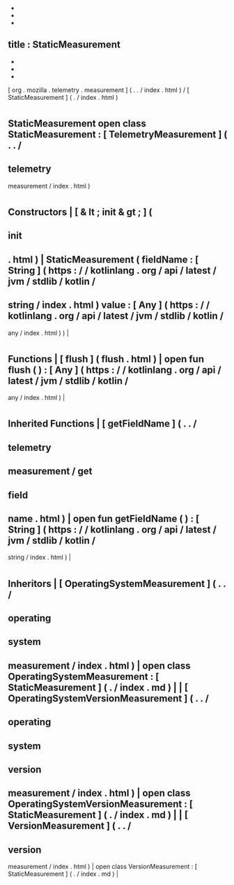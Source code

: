 -
-
-
title
:
StaticMeasurement
-
-
-
-
[
org
.
mozilla
.
telemetry
.
measurement
]
(
.
.
/
index
.
html
)
/
[
StaticMeasurement
]
(
.
/
index
.
html
)
#
StaticMeasurement
open
class
StaticMeasurement
:
[
TelemetryMeasurement
]
(
.
.
/
-
telemetry
-
measurement
/
index
.
html
)
#
#
#
Constructors
|
[
&
lt
;
init
&
gt
;
]
(
-
init
-
.
html
)
|
StaticMeasurement
(
fieldName
:
[
String
]
(
https
:
/
/
kotlinlang
.
org
/
api
/
latest
/
jvm
/
stdlib
/
kotlin
/
-
string
/
index
.
html
)
value
:
[
Any
]
(
https
:
/
/
kotlinlang
.
org
/
api
/
latest
/
jvm
/
stdlib
/
kotlin
/
-
any
/
index
.
html
)
)
|
#
#
#
Functions
|
[
flush
]
(
flush
.
html
)
|
open
fun
flush
(
)
:
[
Any
]
(
https
:
/
/
kotlinlang
.
org
/
api
/
latest
/
jvm
/
stdlib
/
kotlin
/
-
any
/
index
.
html
)
|
#
#
#
Inherited
Functions
|
[
getFieldName
]
(
.
.
/
-
telemetry
-
measurement
/
get
-
field
-
name
.
html
)
|
open
fun
getFieldName
(
)
:
[
String
]
(
https
:
/
/
kotlinlang
.
org
/
api
/
latest
/
jvm
/
stdlib
/
kotlin
/
-
string
/
index
.
html
)
|
#
#
#
Inheritors
|
[
OperatingSystemMeasurement
]
(
.
.
/
-
operating
-
system
-
measurement
/
index
.
html
)
|
open
class
OperatingSystemMeasurement
:
[
StaticMeasurement
]
(
.
/
index
.
md
)
|
|
[
OperatingSystemVersionMeasurement
]
(
.
.
/
-
operating
-
system
-
version
-
measurement
/
index
.
html
)
|
open
class
OperatingSystemVersionMeasurement
:
[
StaticMeasurement
]
(
.
/
index
.
md
)
|
|
[
VersionMeasurement
]
(
.
.
/
-
version
-
measurement
/
index
.
html
)
|
open
class
VersionMeasurement
:
[
StaticMeasurement
]
(
.
/
index
.
md
)
|
